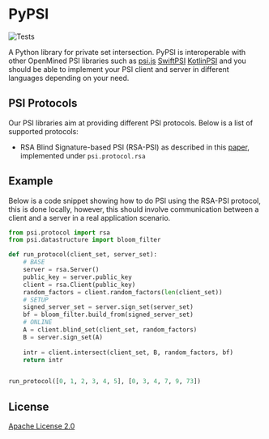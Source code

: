 # PyPSI
![Tests](https://github.com/OpenMined/PyPSI/workflows/Tests/badge.svg)

A Python library for private set intersection. PyPSI is interoperable with other OpenMined PSI libraries such as [psi.js](https://github.com/OpenMined/psi.js) [SwiftPSI](https://github.com/OpenMined/SwiftPSI) [KotlinPSI](https://github.com/OpenMined/KotlinPSI) and you should be able to implement your PSI client and server in different languages depending on your need.

## PSI Protocols

Our PSI libraries aim at providing different PSI protocols. Below is a list of supported protocols:

- RSA Blind Signature-based PSI (RSA-PSI) as described in this [paper](https://encrypto.de/papers/KLSAP17.pdf), implemented under `psi.protocol.rsa`

## Example

Below is a code snippet showing how to do PSI using the RSA-PSI protocol, this is done locally, however, this should involve communication between a client and a server in a real application scenario.

```python
from psi.protocol import rsa
from psi.datastructure import bloom_filter

def run_protocol(client_set, server_set):
    # BASE
    server = rsa.Server()
    public_key = server.public_key
    client = rsa.Client(public_key)
    random_factors = client.random_factors(len(client_set))
    # SETUP
    signed_server_set = server.sign_set(server_set)
    bf = bloom_filter.build_from(signed_server_set)
    # ONLINE
    A = client.blind_set(client_set, random_factors)
    B = server.sign_set(A)
    
    intr = client.intersect(client_set, B, random_factors, bf)
    return intr


run_protocol([0, 1, 2, 3, 4, 5], [0, 3, 4, 7, 9, 73])

```

## License

[Apache License 2.0](https://github.com/OpenMined/PyPSI/blob/master/LICENSE)

